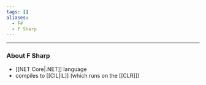 ```yaml
---
tags: []
aliases:
  - F#
  - F Sharp
---
```

---

### About F Sharp

- [[NET Core|.NET]] language
- compiles to [[CIL|IL]] (which runs on the [[CLR]])